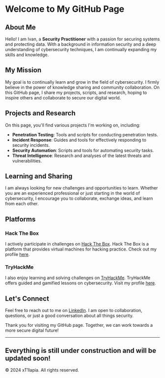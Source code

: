 # Welcome to My GitHub Page

## About Me

Hello! I am Ivan, a  **Security Practitioner** with a passion for securing systems and protecting data. With a background in information security and a deep understanding of cybersecurity techniques, I am continually expanding my skills and knowledge.

## My Mission

My goal is to continually learn and grow in the field of cybersecurity. I firmly believe in the power of knowledge sharing and community collaboration. On this GitHub page, I share my projects, scripts, and research, hoping to inspire others and collaborate to secure our digital world.

## Projects and Research

On this page, you'll find various projects I'm working on, including:
- **Penetration Testing**: Tools and scripts for conducting penetration tests.
- **Incident Response**: Guides and tools for effectively responding to security incidents.
- **Security Automation**: Scripts and tools for automating security tasks.
- **Threat Intelligence**: Research and analyses of the latest threats and vulnerabilities.

## Learning and Sharing

I am always looking for new challenges and opportunities to learn. Whether you are an experienced professional or just starting in the world of cybersecurity, I encourage you to collaborate, exchange ideas, and learn from each other.

## Platforms

### Hack The Box

I actively participate in challenges on [Hack The Box](https://www.hackthebox.eu/). Hack The Box is a platform that provides virtual machines for hacking practice. Check out my profile [here](https://app.hackthebox.com/users/394320).

### TryHackMe

I also enjoy learning and solving challenges on [TryHackMe](https://tryhackme.com/). TryHackMe offers guided and gamified lessons on cybersecurity. Visit my profile [here](https://tryhackme.com/p/xT1lapia).

## Let's Connect

Feel free to reach out to me on [LinkedIn]([https://www.linkedin.com/in/yourprofile](https://www.linkedin.com/in/ivan-r-31b77212b/)). I am open to collaboration, questions, or just a good conversation about all things security.

Thank you for visiting my GitHub page. Together, we can work towards a more secure digital future!

---
Everything is still under construction and will be updated soon!
---

© 2024 xT1lapia. All rights reserved.


